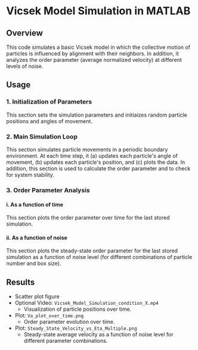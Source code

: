 # Vicsek Model Simulation in MATLAB

## Overview
This code simulates a basic Vicsek model in which the collective motion of particles is influenced by alignment with their neighbors. In addition, it analyzes the order parameter (average normalized velocity) at different levels of noise. 

## Usage

### 1. Initialization of Parameters
This section sets the simulation parameters and initiaizes random particle positions and angles of movement. 

### 2. Main Simulation Loop
This section simulates particle movements in a periodic boundary environment. At each time step, it (a) updates each particle's angle of movement, (b) updates each particle's position, and (c) plots the data. In addition, this section is used to calculate the order parameter and to check for system stability. 

### 3. Order Parameter Analysis
  #### i. As a function of time
  This section plots the order parameter over time for the last stored simulation. 

  #### ii. As a function of noise
  This section plots the steady-state order parameter for the last stored simulation as a function of noise level (for different combinations of particle number and box size).

## Results
- Scatter plot figure
- Optional Video: `Vicsek_Model_Simulation_condition_X.mp4`
  - Visualization of particle positions over time.
- Plot: `Va_plot_over_time.png`
  - Order parameter evolution over time.
- Plot: `Steady_State_Velocity_vs_Eta_Multiple.png`
  - Steady-state average velocity as a function of noise level for different parameter combinations.

